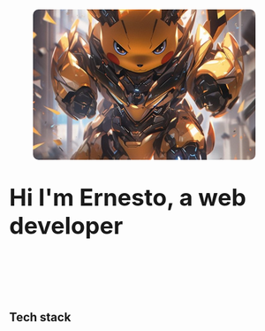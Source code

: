 <h1 style="display:flex; flex-direction:column; align-items:center">
    <img src="./assets/c300daa86f86a0d03bd8959b0d1b9b0c.jpg" style="border-radius:10px; width:80%; height:17rem; object-position:center; object-fit:cover; margin-right:15px"></img>
    <p style="font-size:42px;">Hi I'm Ernesto, a web developer<p>    
</h1>



##  Tech stack